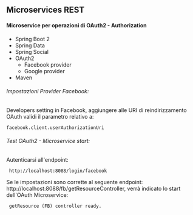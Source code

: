 ## Microservices REST

#### Microservice per operazioni di OAuth2 - Authorization

* Spring Boot 2
* Spring Data
* Spring Social
* OAuth2 
  * Facebook provider
  * Google provider
* Maven
  
###### Impostazioni Provider Facebook:
Developers setting in Facebook, aggiungere alle URI di reindirizzamento OAuth validi il parametro relativo a:
  ```
  facebook.client.userAuthorizationUri
  ```
  
###### Test OAuth2 - Microservice start:
Autenticarsi all'endpoint: 
  ```
   http://localhost:8088/login/facebook
  ```
  
Se le impostazioni sono corrette al seguente endpoint: http://localhost:8088/fb/getResourceController, verrà indicato lo start dell'OAuth Microservice: 

  ```
   getResource (FB) controller ready.
  ```